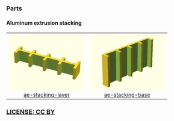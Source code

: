### Parts

#### Aluminum extrusion stacking

<table>
  <tr>
    <td align="center">
      <a href="ae-stacking-layer.stl">
        <img src="doc/ae-stacking-layer.png" width="200" height="150" />
        <br />
        ae-stacking-layer
      </a>
    </td>
    <td align="center">
      <a href="ae-stacking-base.stl">
        <img src="doc/ae-stacking-base.png" width="200" height="150" />
        <br />
        ae-stacking-base
      </a>
    </td>
  </tr>
</table>


### [LICENSE: CC BY](LICENSE.txt)
